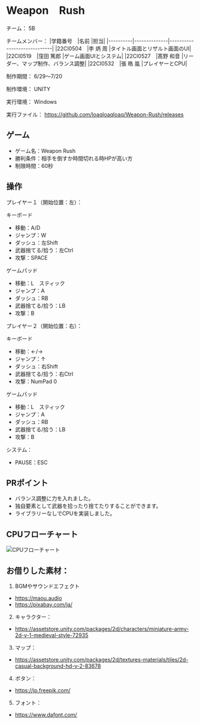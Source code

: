 #  Weapon　Rush

チーム： 5B

チームメンバー：
|学籍番号　|名前          |担当|
|----------|--------------|-----------------------------|
|22CI0504　|李 炳 周      |タイトル画面とリザルト画面のUI|
|22CI0519　|窪田 篤郎     |ゲーム画面UIとシステム|
|22CI0527　|髙野 和音     |リーダー、マップ制作、バランス調整|
|22CI0532　|張 皓 嵐      |プレイヤーとCPU|

制作期間： 6/29～7/20

制作環境： UNITY

実行環境： Windows

実行ファイル： https://github.com/loaqloaqloaq/Weapon-Rush/releases

## ゲーム
- ゲーム名：Weapon Rush
- 勝利条件：相手を倒すか時間切れる時HPが高い方
- 制限時間：60秒

## 操作

プレイヤー１（開始位置：左）：

キーボード
- 移動：A/D
- ジャンプ：W
- ダッシュ：左Shift
- 武器捨てる/拾う：左Ctrl
- 攻撃：SPACE

ゲームパッド
- 移動：L　スティック
- ジャンプ：A
- ダッシュ：RB
- 武器捨てる/拾う：LB
- 攻撃：B

プレイヤー２（開始位置：右）：

キーボード
- 移動：←/→
- ジャンプ：↑
- ダッシュ：右Shift
- 武器捨てる/拾う：右Ctrl
- 攻撃：NumPad 0

ゲームパッド
- 移動：L　スティック
- ジャンプ：A
- ダッシュ：RB
- 武器捨てる/拾う：LB
- 攻撃：B

システム：
- PAUSE：ESC

## PRポイント
- バランス調整に力を入れました。
- 独自要素として武器を拾ったり捨てたりすることができます。
- ライブラリーなしでCPUを実装しました。

## CPUフローチャート
![CPUフローチャート](https://firebasestorage.googleapis.com/v0/b/test123412-2e54b.appspot.com/o/CPU_FlowChart.png?alt=media&token=c13cbdb7-6621-4199-96c0-80689e1507a4 "CPUフローチャート")

## お借りした素材：

1. BGMやサウンドエフェクト
- https://maou.audio 
- https://pixabay.com/ja/

2. キャラクター：
- https://assetstore.unity.com/packages/2d/characters/miniature-army-2d-v-1-medieval-style-72935

3. マップ：
- https://assetstore.unity.com/packages/2d/textures-materials/tiles/2d-casual-background-hd-v-2-83678	

4. ボタン：
- https://jp.freepik.com/

5. フォント：
- https://www.dafont.com/		

